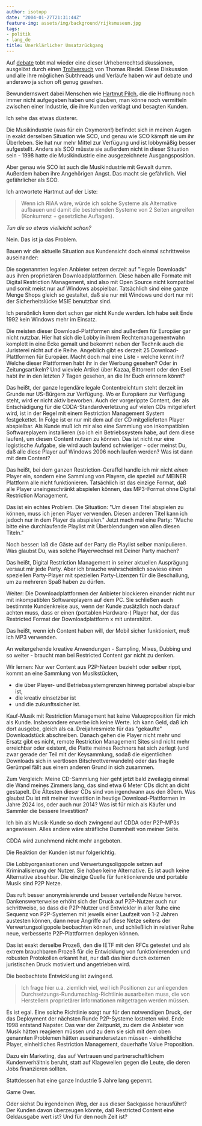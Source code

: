 ```yaml
---
author: isotopp
date: "2004-01-27T21:31:44Z"
feature-img: assets/img/background/rijksmuseum.jpg
tags:
- politik
- lang_de
title: Unerklärlicher Umsatzrückgang
---
```


Auf
[debate](http://does-not-exist.org/mail-archives/debate) 
tobt mal wieder eine dieser Urheberrechtsdiskussionen, ausgelöst durch einen 
[Trollversuch](http://does-not-exist.org/mail-archives/debate/msg01966.html) 
von Thomas Riedel.
Diese Diskussion und alle ihre möglichen Subthreads und Verläufe haben wir auf debate und anderswo ja schon oft genug gesehen.

Bewundernswert dabei Menschen wie
[Hartmut Pilch](http://does-not-exist.org/mail-archives/debate/msg02027.html), 
die die Hoffnung noch immer nicht aufgegeben haben und glauben, man könne noch vermitteln zwischen einer Industrie, die ihre Kunden verklagt und besagten Kunden.

Ich sehe das etwas düsterer.

Die Musikindustrie (was für ein Oxymoron!) befindet sich in meinen Augen in exakt derselben Situation wie SCO, und genau wie SCO kämpft sie um ihr Überleben.
Sie hat nur mehr Mittel zur Verfügung und ist lobbymäßig besser aufgestellt. 
Anders als SCO müsste sie außerdem nicht in dieser Situation sein - 1998 hatte die Musikindustrie eine ausgezeichnete Ausgangsposition. 

Aber genau wie SCO ist auch die Musikindustrie mit Gewalt dumm.
Außerdem haben ihre Angehörigen Angst.
Das macht sie gefährlich.
Viel gefährlicher als SCO.

Ich antwortete Hartmut auf der Liste:

> Wenn ich RIAA wäre, würde ich solche Systeme als Alternative aufbauen und damit die bestehenden Systeme von 2 Seiten angreifen (Konkurrenz + gesetzliche Auflagen).

*Tun die so etwas vielleicht schon?*

Nein. Das ist ja das Problem. 

Bauen wir die aktuelle Situation aus Kundensicht doch einmal schrittweise  auseinander:

Die sogenannten legalen Anbieter setzen derzeit auf "legale Downloads" aus ihren proprietären Downloadplattformen. 
Diese haben alle Formate mit Digital Restriction Management, sind also mit Open Source nicht kompatibel und somit  meist nur auf Windows abspielbar.
Tatsächlich sind eine ganze Menge Shops gleich so gestaltet, daß sie nur mit Windows und dort nur mit der  Sicherheitslücke MSIE benutzbar sind.

Ich persönlich *kann* dort schon gar nicht Kunde werden.
Ich habe seit Ende 1992 kein Windows mehr im Einsatz.

Die meisten dieser Download-Plattformen sind außerdem für Europäer gar nicht nutzbar.
Hier hat sich die Lobby in ihrem Rechtemanagementwahn komplett in eine Ecke gemalt und bekommt neben der Technik auch die Juristerei nicht auf die Reihe.
Angeblich gibt es derzeit 25 Download-Plattformen für Europäer.
Macht doch mal eine Liste - welche kennt ihr?
Welche dieser Plattformen habt ihr in der Werbung gesehen?
Oder in Zeitungsartikeln?
Und wieviele Artikel über Kazaa, Bittorrent oder den Esel habt ihr in den letzten 7 Tagen gesehen, an die Ihr Euch erinnern könnt?

Das heißt, der ganze legendäre legale Contentreichtum steht derzeit im Grunde nur US-Bürgern zur Verfügung.
Wo er Europäern zur Verfügung steht, wird er nicht aktiv beworben.
Auch der vorgerippte Content, der als Entschädigung für die CDDA-Standardverletzung auf vielen CDs mitgeliefert wird, ist in der Regel mit einem Restriction Management System festgekettet.
In Folge ist er nur mit dem auf der CD mitgelieferten Player abspielbar.
Als Kunde muß ich mir also eine Sammlung von inkompatiblen Softwareplayern installieren (so ich ein Betriebssystem habe, auf dem diese laufen), um diesen Content nutzen zu können.
Das ist nicht nur eine logistische Aufgabe, sie wird auch laufend schwieriger - oder meinst Du, daß alle diese Player auf Windows 2006 noch laufen werden? 
Was ist dann mit dem Content?

Das heißt, bei dem ganzen Restriction-Geraffel handle ich mir nicht *einen* Player ein, sondern eine Sammlung von Playern, die speziell auf MEINER Plattform alle nicht funktionieren.
Tatsächlich ist das einzige Format, daß alle Player uneingeschränkt abspielen können, das MP3-Format ohne Digital Restriction Management.

Das ist ein echtes Problem. Die Situation: 
"Um diesen Titel abspielen zu können, muss ich jenen Player verwenden. 
Diesen anderen Titel kann ich jedoch nur in dem Player da abspielen."
Jetzt mach mal eine Party: 
"Mache bitte eine durchlaufende Playlist mit Überblendungen von allen diesen Titeln." 

Noch besser: laß die Gäste auf der Party die Playlist selber manipulieren. 
Was glaubst Du, was solche Playerwechsel mit Deiner Party machen?

Das heißt, Digital Restriction Management in seiner aktuellen Ausprägung versaut mir jede Party.
Aber ich brauche wahrscheinlich sowieso einen speziellen Party-Player mit speziellen Party-Lizenzen für die Beschallung, um zu mehreren Spaß haben zu dürfen.

Weiter:
Die Downloadplattformen der Anbieter blockieren einander nicht nur mit inkompatiblen Softwareplayern auf dem PC.
Sie schließen auch bestimmte Kundenkreise aus, wenn der Kunde zusätzlich noch darauf achten muss, dass er einen (portablen Hardware-) Player hat, der das Restricted Format der Downloadplattform x mit unterstützt. 

Das heißt, wenn ich Content haben will, der Mobil sicher funktioniert, muß ich MP3 verwenden.

An weitergehende kreative Anwendungen - Sampling, Mixes, Dubbing und so weiter - braucht man bei Restricted Content gar nicht zu denken.

Wir lernen:
Nur wer Content aus P2P-Netzen bezieht oder selber rippt, kommt an eine Sammlung von Musikstücken, 

- die über Player- und Betriebssystemgrenzen hinweg portabel abspielbar ist,
- die kreativ einsetzbar ist
- und die zukunftssicher ist.

Kauf-Musik mit Restriction Management hat keine Valueproposition für mich als Kunde.
Insbesondere erwerbe ich keine Werte.
Ich kann Geld, daß ich dort ausgebe, gleich als ca. Dreijahresmiete für das "gekaufte" Downloadstück abschreiben.
Danach gehen die Player nicht mehr und Ersatz gibt es nicht, remote Restriction Management Sites sind nicht mehr erreichbar oder existent, die Platte meines Rechners hat sich zerlegt (und zwar gerade der Teil mit der Keysammlung, sodaß die eigentlichen Downloads sich in wertlosen Bitschrottverwandeln) oder das fragile Gerümpel fällt aus einem anderen Grund in sich zusammen.

Zum Vergleich:
Meine CD-Sammlung hier geht jetzt bald zweilagig einmal die Wand meines Zimmers lang, das sind etwa 6 Meter CDs dicht an dicht gestapelt.
Die Ältesten dieser CDs sind von irgendwann aus den 80ern.
Was glaubst Du ist mit meiner Investition in heutige Download-Plattformen im Jahre 2024 los, oder auch nur 2014?
Was ist für mich als Käufer und Sammler die bessere Investition?

Ich bin als Musik-Kunde so doch zwingend auf CDDA oder P2P-MP3s angewiesen. 
Alles andere wäre sträfliche Dummheit von meiner Seite.

CDDA wird zunehmend nicht mehr angeboten. 

Die Reaktion der Kunden ist nur folgerichtig.

Die Lobbyorganisationen und Verwertungsoligopole setzen auf Kriminalisierung der Nutzer. 
Sie *haben* keine Alternative. 
Es ist auch keine Alternative absehbar.
Die einzige Quelle für funktionierende und portable Musik sind P2P Netze.

Das ruft besser anonymisierende und besser verteilende Netze hervor.
Dankenswerterweise erhöht sich der Druck auf P2P-Nutzer auch nur schrittweise, so dass die P2P-Nutzer und Entwickler in aller Ruhe eine Sequenz von P2P-Systemen mit jeweils einer Laufzeit von 1-2 Jahren austesten können, dann neue Angriffe auf diese Netze seitens der Verwertungsoligopole beobachten können, und schließlich in relativer Ruhe neue, verbesserte P2P-Plattformen deployen können.

Das ist exakt derselbe Prozeß, den die IETF mit den RFCs getestet und als extrem brauchbaren Prozeß für die Entwicklung von funktionierenden und robusten Protokollen erkannt hat, nur daß das hier durch externen juristischen Druck motiviert und angetrieben wird.

Die beobachtete Entwicklung ist zwingend.

> Ich frage hier u.a. ziemlich viel, weil ich Positionen zur anliegenden Durchsetzungs-Rundumschlag-Richtlinie ausarbeiten muss, die von Herstellern proprietärer Informationen mitgetragen werden müssen.

Es ist egal.
Eine solche Richtlinie sorgt nur für den notwendigen Druck, der das Deployment der nächsten Runde P2P-Systeme lostreten wird. 
Ende 1998 entstand Napster.
Das war der Zeitpunkt, zu dem die Anbieter von  Musik hätten reagieren müssen und zu dem sie sich mit dem oben genannten Problemen hätten auseinandersetzen müssen - einheitliche Player, einheitliches Restriction Management, dauerhafte Value Proposition.

Dazu ein Marketing, das auf Vertrauen und partnerschaftlichem Kundenverhältnis  beruht, statt auf Klagewellen gegen die Leute, die deren Jobs finanzieren sollten.

Stattdessen hat eine ganze Industrie 5 Jahre lang gepennt.

Game Over.

Oder siehst Du irgendeinen Weg, der aus dieser Sackgasse herausführt?
Der Kunden davon überzeugen könnte, daß Restricted Content eine Geldausgabe wert ist? 
Und für den noch Zeit ist?
